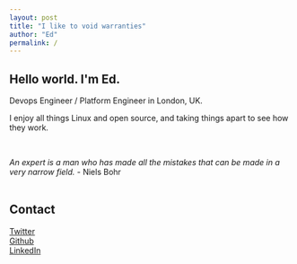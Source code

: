 ```yaml
---
layout: post
title: "I like to void warranties"
author: "Ed"
permalink: /
---
```


## Hello world. I'm Ed.

Devops Engineer / Platform Engineer in London, UK.

I enjoy all things Linux and open source, and taking things apart to see how they work.

<br />

*An expert is a man who has made all the mistakes that can be made in a very narrow field.*
   \- Niels Bohr
<br />
<br />

## Contact
  <script type="text/javascript">
                function gen_mail_to_link(lhs,rhs,subject)
                {
                        document.write("<A HREF=\"mailto");
                        document.write(":" + lhs + "@");
                        document.write(rhs + "?subject=" + subject + "\">" + lhs + "@" + rhs + "<\/A>");
                        return
                }
  </script>
[Twitter](http://www.twitter.com/Eddhull) <br />
[Github](https://github.com/edhull) <br />
[LinkedIn](https://www.linkedin.com/in/edhull) <br />
<SCRIPT LANGUAGE="JavaScript" type="text/javascript"> gen_mail_to_link('ed','edhull.co.uk','') </script><br />

